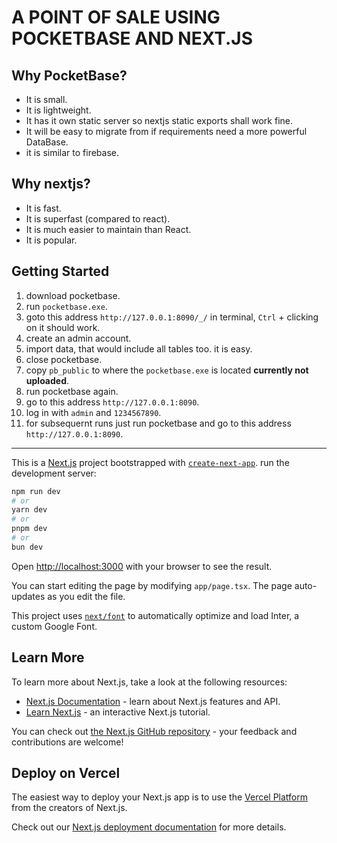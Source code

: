 # A POINT OF SALE USING POCKETBASE AND NEXT.JS
## Why PocketBase?
- It is small.
- It is lightweight.
- It has it own static server so nextjs static exports shall work fine.
- It will be easy to migrate from if requirements need a more powerful DataBase.
- it is similar to firebase.

## Why nextjs?
- It is fast.
- It is superfast (compared to react).
- It is much easier to maintain than React.
- It is popular.


## Getting Started

1. download pocketbase.
2. run `pocketbase.exe`.
3. goto this address `http://127.0.0.1:8090/_/` in terminal, `Ctrl` + clicking on it should work.
3. create an admin account.
4. import data, that would include all tables too. it is easy.
5. close pocketbase.
6. copy `pb_public` to where the `pocketbase.exe` is located **currently not uploaded**.
7. run pocketbase again.
8. go to this address `http://127.0.0.1:8090`.
9. log in with `admin` and `1234567890`.
10. for subsequernt runs just run pocketbase and go to this address `http://127.0.0.1:8090`.

-------------------------------------------------------------------------------
This is a [Next.js](https://nextjs.org/) project bootstrapped with [`create-next-app`](https://github.com/vercel/next.js/tree/canary/packages/create-next-app).
run the development server:

```bash
npm run dev
# or
yarn dev
# or
pnpm dev
# or
bun dev
```

Open [http://localhost:3000](http://localhost:3000) with your browser to see the result.

You can start editing the page by modifying `app/page.tsx`. The page auto-updates as you edit the file.

This project uses [`next/font`](https://nextjs.org/docs/basic-features/font-optimization) to automatically optimize and load Inter, a custom Google Font.

## Learn More

To learn more about Next.js, take a look at the following resources:

- [Next.js Documentation](https://nextjs.org/docs) - learn about Next.js features and API.
- [Learn Next.js](https://nextjs.org/learn) - an interactive Next.js tutorial.

You can check out [the Next.js GitHub repository](https://github.com/vercel/next.js/) - your feedback and contributions are welcome!

## Deploy on Vercel

The easiest way to deploy your Next.js app is to use the [Vercel Platform](https://vercel.com/new?utm_medium=default-template&filter=next.js&utm_source=create-next-app&utm_campaign=create-next-app-readme) from the creators of Next.js.

Check out our [Next.js deployment documentation](https://nextjs.org/docs/deployment) for more details.
